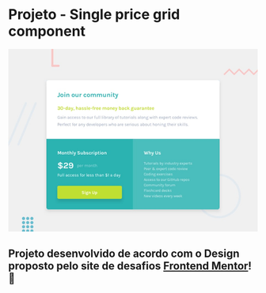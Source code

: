 # Projeto - Single price grid component

![Design preview for the Single price grid component coding challenge](./design/desktop-preview.jpg)

## Projeto desenvolvido de acordo com o Design proposto pelo site de desafios [Frontend Mentor](https://www.frontendmentor.io/)! 👋